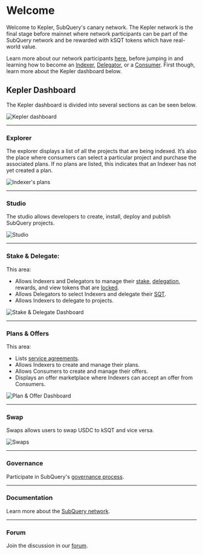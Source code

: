 # Welcome

Welcome to Kepler, SubQuery's canary network. The Kepler network is the final stage before mainnet where network participants can be part of the SubQuery network and be rewarded with kSQT tokens which have real-world value.

Learn more about our network participants [here](../introduction.md), before jumping in and learning how to become an [Indexer](../kepler/indexers/become-an-indexer.md), [Delegator](../delegators.md), or a [Consumer](../consumers.md). First though, learn more about the Kepler dashboard below.

## Kepler Dashboard

The Kepler dashboard is divided into several sections as can be seen below.

![Kepler dashboard](/assets/img/kepler_dashboard.png) <br />

---

### Explorer

The explorer displays a list of all the projects that are being indexed. It’s also the place where consumers can select a particular project and purchase the associated plans. If no plans are listed, this indicates that an Indexer has not yet created a plan.

![Indexer's plans](/assets/img/indexers_plans.png)

---

### Studio

The studio allows developers to create, install, deploy and publish SubQuery projects.

![Studio](/assets/img/studio.png)

---

### Stake & Delegate:

This area:

- Allows Indexers and Delegators to manage their [stake](../../glossary/glossary.md#staking), [delegation](../../glossary/glossary.md#delegating), rewards, and view tokens that are [locked](../../glossary/glossary.md#lock-period).
- Allows Delegators to select Indexers and delegate their [SQT](../token.md).
- Allows Indexers to delegate to projects.

![Stake & Delegate Dashboard](/assets/img/stake_delegate_dashboard.png) <br />

---

### Plans & Offers

This area:

- Lists [service agreements](../../glossary/glossary.md#service-agreements).
- Allows Indexers to create and manage their plans.
- Allows Consumers to create and manage their offers.
- Displays an offer marketplace where Indexers can accept an offer from Consumers.

![Plan & Offer Dashboard](/assets/img/plan_offer_dashboard.png)<br/>

---

### Swap

Swaps allows users to swap USDC to kSQT and vice versa.

![Swaps](/assets/img/swaps.png)<br/>

---

### Governance

Participate in SubQuery's [governance process](https://snapshot.org/#/subquerynetwork.eth).

---

### Documentation

Learn more about the [SubQuery network](../introduction.html).

---

### Forum

Join the discussion in our [forum](https://forum.subquery.network/).
